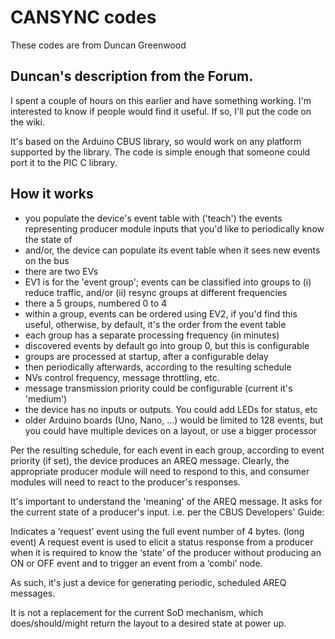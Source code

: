 # CANSYNC codes

These codes are from Duncan Greenwood

## Duncan's description from the Forum.

I spent a couple of hours on this earlier and have something working. I'm interested to know if people would find it useful. If so, I'll put the code on the wiki.

It's based on the Arduino CBUS library, so would work on any platform supported by the library. The code is simple enough that someone could port it to the PIC C library.

## How it works 

- you populate the device's event table with ('teach') the events representing producer module inputs that you'd like to periodically know the state of
- and/or, the device can populate its event table when it sees new events on the bus
- there are two EVs
- EV1 is for the 'event group'; events can be classified into groups to (i) reduce traffic, and/or (ii) resync groups at different frequencies
- there a 5 groups, numbered 0 to 4
- within a group, events can be ordered using EV2, if you'd find this useful, otherwise, by default, it's the order from the event table
- each group has a separate processing frequency (in minutes)
- discovered events by default go into group 0, but this is configurable
- groups are processed at startup, after a configurable delay
- then periodically afterwards, according to the resulting schedule
- NVs control frequency, message throttling, etc.
- message transmission priority could be configurable (current it's 'medium')
- the device has no inputs or outputs. You could add LEDs for status, etc
- older Arduino boards (Uno, Nano, ...) would be limited to 128 events, but you could have multiple devices on a layout, or use a bigger processor

Per the resulting schedule, for each event in each group, according to event priority (if set), the device produces an AREQ message. Clearly, the appropriate producer module will need to respond to this, and consumer modules will need to react to the producer's responses.

It's important to understand the 'meaning' of the AREQ message. It asks for the current state of a producer's input. i.e. per the CBUS Developers' Guide:

Indicates a ‘request’ event using the full event number of 4 bytes. (long event)
A request event is used to elicit a status response from a producer when it is required to know the ‘state’ of the producer without producing an ON or OFF event and to trigger an event from a ‘combi’ node.

As such, it's just a device for generating periodic, scheduled AREQ messages.

It is not a replacement for the current SoD mechanism, which does/should/might return the layout to a desired state at power up.
